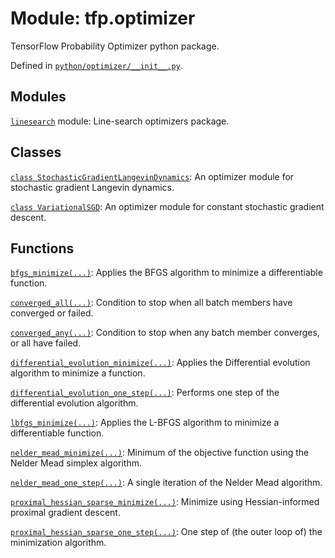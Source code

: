 <div itemscope itemtype="http://developers.google.com/ReferenceObject">
<meta itemprop="name" content="tfp.optimizer" />
<meta itemprop="path" content="Stable" />
</div>

# Module: tfp.optimizer

TensorFlow Probability Optimizer python package.



Defined in [`python/optimizer/__init__.py`](https://github.com/tensorflow/probability/tree/master/tensorflow_probability/python/optimizer/__init__.py).

<!-- Placeholder for "Used in" -->


## Modules

[`linesearch`](../tfp/optimizer/linesearch.md) module: Line-search optimizers package.

## Classes

[`class StochasticGradientLangevinDynamics`](../tfp/optimizer/StochasticGradientLangevinDynamics.md): An optimizer module for stochastic gradient Langevin dynamics.

[`class VariationalSGD`](../tfp/optimizer/VariationalSGD.md): An optimizer module for constant stochastic gradient descent.

## Functions

[`bfgs_minimize(...)`](../tfp/optimizer/bfgs_minimize.md): Applies the BFGS algorithm to minimize a differentiable function.

[`converged_all(...)`](../tfp/optimizer/converged_all.md): Condition to stop when all batch members have converged or failed.

[`converged_any(...)`](../tfp/optimizer/converged_any.md): Condition to stop when any batch member converges, or all have failed.

[`differential_evolution_minimize(...)`](../tfp/optimizer/differential_evolution_minimize.md): Applies the Differential evolution algorithm to minimize a function.

[`differential_evolution_one_step(...)`](../tfp/optimizer/differential_evolution_one_step.md): Performs one step of the differential evolution algorithm.

[`lbfgs_minimize(...)`](../tfp/optimizer/lbfgs_minimize.md): Applies the L-BFGS algorithm to minimize a differentiable function.

[`nelder_mead_minimize(...)`](../tfp/optimizer/nelder_mead_minimize.md): Minimum of the objective function using the Nelder Mead simplex algorithm.

[`nelder_mead_one_step(...)`](../tfp/optimizer/nelder_mead_one_step.md): A single iteration of the Nelder Mead algorithm.

[`proximal_hessian_sparse_minimize(...)`](../tfp/optimizer/proximal_hessian_sparse_minimize.md): Minimize using Hessian-informed proximal gradient descent.

[`proximal_hessian_sparse_one_step(...)`](../tfp/optimizer/proximal_hessian_sparse_one_step.md): One step of (the outer loop of) the minimization algorithm.

